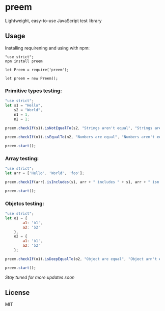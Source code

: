 # preem

Lightweight, easy-to-use JavaScript test library

## Usage

Installing requirening and using with npm:

```
"use strict";
npm install preem
    
let Preem = require('preem');

let preem = new Preem();
```

### Primitive types testing:

```javascript
"use strict";
let s1 = "Hello",
    s2 = "World",
    n1 = 1,
    n2 = 1;
            
preem.checkIf(s1).isNotEqualTo(s2, "Strings aren't equal", "Strings are equal"); // Strings aren't equal

preem.checkIf(n1).isEqualTo(n2, "Numbers are equal", "Numbers aren't equal"); // Numbers are equal

preem.start();
```
### Array testing:

```javascript
"use strict";
let arr = ['Hello', 'World', 'foo'];

preem.checkIf(arr).isIncludes(s1, arr + " includes " + s1, arr + " isn't includes " + s1); // Hello,World,foo includes Hello 

preem.start();
```
    
### Objetcs testing:

```javascript
"use strict";
let o1 = {
        a1: 'b1',
        a2: 'b2'
    },
    o2 = {
        a1: 'b1',
        a2: 'b2'
    };

preem.checkIf(o1).isDeepEqualTo(o2, "Object are equal", "Object arn't equal"); // Object are equal 

preem.start();
```

*Stay tuned for more updates soon*

## License

MIT
